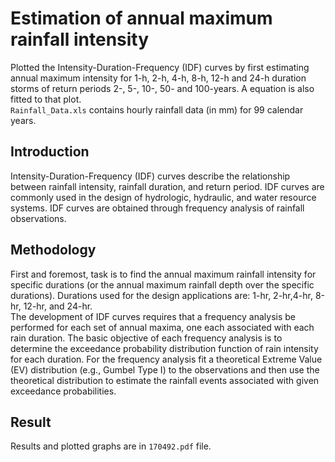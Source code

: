 # Estimation of annual maximum rainfall intensity

Plotted the Intensity-Duration-Frequency (IDF) curves by first estimating annual maximum intensity for 1-h, 2-h, 4-h, 8-h, 12-h and 24-h duration storms of return periods 2-, 5-, 10-, 50- and 100-years. A equation is also fitted to that plot.  
`Rainfall_Data.xls` contains hourly rainfall data (in mm) for 99 calendar years.

## Introduction

Intensity-Duration-Frequency (IDF) curves describe the relationship between rainfall intensity, rainfall duration, and return period. IDF curves are commonly used in the design of hydrologic, hydraulic, and water resource systems. IDF curves are obtained through frequency analysis of rainfall observations.

## Methodology

First and foremost, task is to find the annual maximum rainfall intensity for specific durations (or the annual maximum rainfall depth over the specific durations). Durations used for the design applications are: 1-hr, 2-hr,4-hr, 8-hr, 12-hr, and 24-hr.  
The development of IDF curves requires that a frequency analysis be performed for each set of annual maxima, one each associated with each rain duration. The basic objective of each frequency analysis is to determine the exceedance probability distribution function of rain intensity for each duration. For the frequency analysis fit a theoretical Extreme Value (EV) distribution (e.g., Gumbel Type I) to the observations and then use the theoretical distribution to estimate the rainfall events associated with given exceedance probabilities.

## Result

Results and plotted graphs are in `170492.pdf` file.
